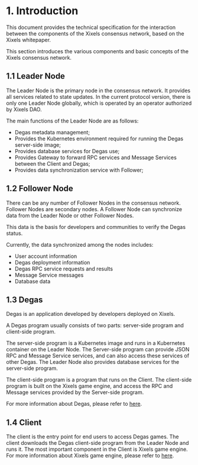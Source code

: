# 1. Introduction

This document provides the technical specification for the interaction between the components of the Xixels consensus network, based on the Xixels whitepaper.

This section introduces the various components and basic concepts of the Xixels consensus network.

## 1.1 Leader Node

The Leader Node is the primary node in the consensus network. It provides all services related to state updates. In the current protocol version, there is only one Leader Node globally, which is operated by an operator authorized by Xixels DAO.

The main functions of the Leader Node are as follows:

- Degas metadata management;
- Provides the Kubernetes environment required for running the Degas server-side image;
- Provides database services for Degas use;
- Provides Gateway to forward RPC services and Message Services between the Client and Degas;
- Provides data synchronization service with Follower;

## 1.2 Follower Node

There can be any number of Follower Nodes in the consensus network. Follower Nodes are secondary nodes. A Follower Node can synchronize data from the Leader Node or other Follower Nodes.

This data is the basis for developers and communities to verify the Degas status.

Currently, the data synchronized among the nodes includes:

- User account information
- Degas deployment information
- Degas RPC service requests and results
- Message Service messages
- Database data


## 1.3 Degas

Degas is an application developed by developers deployed on Xixels.

A Degas program usually consists of two parts: server-side program and client-side program.

The server-side program is a Kubernetes image and runs in a Kubernetes container on the Leader Node. The Server-side program can provide JSON RPC and Message Service services, and can also access these services of other Degas. The Leader Node also provides database services for the server-side program.

The client-side program is a program that runs on the Client. The client-side program is built on the Xixels game engine, and access the RPC and Message services provided by the Server-side program.

For more information about Degas, please refer to [here]().

## 1.4 Client

The client is the entry point for end users to access Degas games. The client downloads the Degas client-side program from the Leader Node and runs it. The most important component in the Client is Xixels game engine. For more information about Xixels game engine, please refer to [here]().

